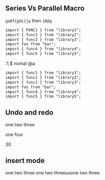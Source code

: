 ## Series Vs Parallel Macro

`qa0f{gUi{jq` then `10@q`

```txt
import { FUNC1 } from "library1";
import { func2 } from "library2";
import { func3 } from "library3";
import foo from "bar";
import { func4 } from "library4";
import { func5 } from "library5";
```
:1,$ nomal @a
```txt
import { func1 } from "library1";
import { func2 } from "library2";
import { func3 } from "library3";
import foo from "bar";
import { func4 } from "library4";
import { func5 } from "library5";
```

## Undo and redo

one
two
three

one
four

30
## insert mode
one
two
three
one
two
threeuuone
two
three
